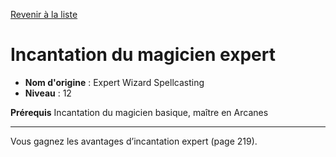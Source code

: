 [Revenir à la liste](list.md)

# Incantation du magicien expert

 * **Nom d'origine** : Expert Wizard Spellcasting
 * **Niveau** : 12


<p><strong>Prérequis</strong> Incantation du magicien basique, maître en Arcanes</p>
<hr>
<p>Vous gagnez les avantages d’incantation expert (page 219).</p>